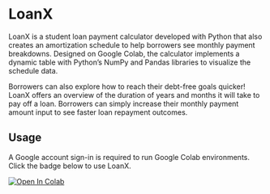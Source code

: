 # LoanX

LoanX is a student loan payment calculator developed with Python that also creates an amortization schedule to help borrowers see monthly payment breakdowns. Designed on Google Colab, the calculator implements a dynamic table with Python’s NumPy and Pandas libraries to visualize the schedule data. 

Borrowers can also explore how to reach their debt-free goals quicker! LoanX offers an overview of the duration of years and months it will take to pay off a loan. Borrowers can simply increase their monthly payment amount input to see faster loan repayment outcomes. 


## Usage 

A Google account sign-in is required to run Google Colab environments. Click the badge below to use LoanX. 

[![Open In Colab](https://colab.research.google.com/assets/colab-badge.svg)](https://colab.research.google.com/drive/1xflmfMgwZ6wUg5oDzCE4diYif18QZg5r?usp=sharing)
